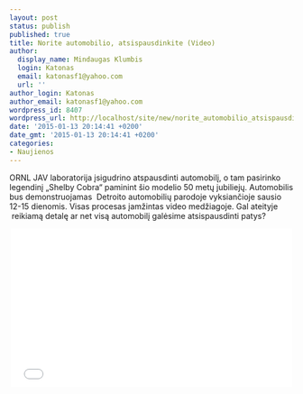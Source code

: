 ```yaml
---
layout: post
status: publish
published: true
title: Norite automobilio, atsispausdinkite (Video)
author:
  display_name: Mindaugas Klumbis
  login: Katonas
  email: katonasf1@yahoo.com
  url: ''
author_login: Katonas
author_email: katonasf1@yahoo.com
wordpress_id: 8407
wordpress_url: http://localhost/site/new/norite_automobilio_atsispausdinkite_video/
date: '2015-01-13 20:14:41 +0200'
date_gmt: '2015-01-13 20:14:41 +0200'
categories:
- Naujienos
---
```

<p>
	ORNL JAV laboratorija įsigudrino atspausdinti automobilį, o tam pasirinko legendinį &bdquo;Shelby Cobra&ldquo; paminint &scaron;io modelio 50 metų jubiliejų. Automobilis bus demonstruojamas &nbsp;Detroito automobilių parodoje vyksiančioje sausio 12-15 dienomis. Visas procesas įamžintas video medžiagoje. Gal ateityje &nbsp;reikiamą detalę ar net visą automobilį galėsime atsispausdinti patys?</p>
<p style="text-align: center;">
	<iframe allowfullscreen="" frameborder="0" height="281" src="//www.youtube.com/embed/HXvIMRklWiM" width="500"></iframe></p>
